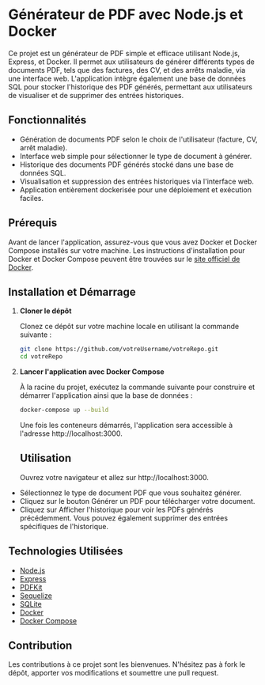 # Générateur de PDF avec Node.js et Docker

Ce projet est un générateur de PDF simple et efficace utilisant Node.js, Express, et Docker. Il permet aux utilisateurs de générer différents types de documents PDF, tels que des factures, des CV, et des arrêts maladie, via une interface web. L'application intègre également une base de données SQL pour stocker l'historique des PDF générés, permettant aux utilisateurs de visualiser et de supprimer des entrées historiques.

## Fonctionnalités

- Génération de documents PDF selon le choix de l'utilisateur (facture, CV, arrêt maladie).
- Interface web simple pour sélectionner le type de document à générer.
- Historique des documents PDF générés stocké dans une base de données SQL.
- Visualisation et suppression des entrées historiques via l'interface web.
- Application entièrement dockerisée pour une déploiement et exécution faciles.

## Prérequis

Avant de lancer l'application, assurez-vous que vous avez Docker et Docker Compose installés sur votre machine. Les instructions d'installation pour Docker et Docker Compose peuvent être trouvées sur le [site officiel de Docker](https://docs.docker.com/get-docker/).

## Installation et Démarrage

1. **Cloner le dépôt**

   Clonez ce dépôt sur votre machine locale en utilisant la commande suivante :

   ```sh
   git clone https://github.com/votreUsername/votreRepo.git
   cd votreRepo
   ```
2. **Lancer l'application avec Docker Compose**

   À la racine du projet, exécutez la commande suivante pour construire et démarrer l'application ainsi que la base de données :

   ```sh
   docker-compose up --build
   ```
   Une fois les conteneurs démarrés, l'application sera accessible à l'adresse http://localhost:3000.

   ## Utilisation

   Ouvrez votre navigateur et allez sur http://localhost:3000.
   
- Sélectionnez le type de document PDF que vous souhaitez générer.
- Cliquez sur le bouton Générer un PDF pour télécharger votre document.
- Cliquez sur Afficher l'historique pour voir les PDFs générés précédemment. Vous pouvez également supprimer des entrées spécifiques de l'historique.

## Technologies Utilisées

- [Node.js](https://nodejs.org/en/)
- [Express](https://expressjs.com/)
- [PDFKit](http://pdfkit.org/)
- [Sequelize](https://sequelize.org/)
- [SQLite](https://www.sqlite.org/index.html)
- [Docker](https://www.docker.com/)
- [Docker Compose](https://docs.docker.com/compose/)

## Contribution

Les contributions à ce projet sont les bienvenues. N'hésitez pas à fork le dépôt, apporter vos modifications et soumettre une pull request.
